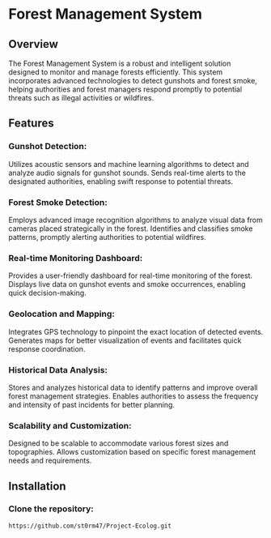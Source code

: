 # Forest Management System
## Overview
The Forest Management System is a robust and intelligent solution designed to monitor and manage forests efficiently. This system incorporates advanced technologies to detect gunshots and forest smoke, helping authorities and forest managers respond promptly to potential threats such as illegal activities or wildfires.

## Features
### Gunshot Detection:

Utilizes acoustic sensors and machine learning algorithms to detect and analyze audio signals for gunshot sounds.
Sends real-time alerts to the designated authorities, enabling swift response to potential threats.
### Forest Smoke Detection:

Employs advanced image recognition algorithms to analyze visual data from cameras placed strategically in the forest.
Identifies and classifies smoke patterns, promptly alerting authorities to potential wildfires.
### Real-time Monitoring Dashboard:

Provides a user-friendly dashboard for real-time monitoring of the forest.
Displays live data on gunshot events and smoke occurrences, enabling quick decision-making.
### Geolocation and Mapping:

Integrates GPS technology to pinpoint the exact location of detected events.
Generates maps for better visualization of events and facilitates quick response coordination.
### Historical Data Analysis:

Stores and analyzes historical data to identify patterns and improve overall forest management strategies.
Enables authorities to assess the frequency and intensity of past incidents for better planning.
### Scalability and Customization:

Designed to be scalable to accommodate various forest sizes and topographies.
Allows customization based on specific forest management needs and requirements.
## Installation
### Clone the repository:
```https://github.com/st0rm47/Project-Ecolog.git```
